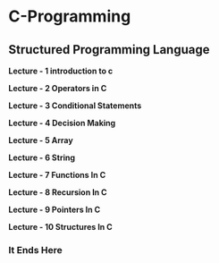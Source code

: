 # C-Programming
<h2>Structured Programming Language</h2>

<b>Lecture - 1 introduction to c</b>

<b>Lecture - 2 Operators in C</b>

<b>Lecture - 3 Conditional Statements</b>

<b>Lecture - 4 Decision Making</b>

<b>Lecture - 5 Array</b>

<b>Lecture - 6 String</b>

<b>Lecture - 7 Functions In C</b>

<b>Lecture - 8 Recursion In C</b>

<b>Lecture - 9 Pointers In C</b>

<b>Lecture - 10 Structures In C</b> <br>


<h3>It Ends Here</h3>

